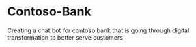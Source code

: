 # Contoso-Bank
Creating a chat bot for contoso bank that is going through digital transformation to better serve customers 
